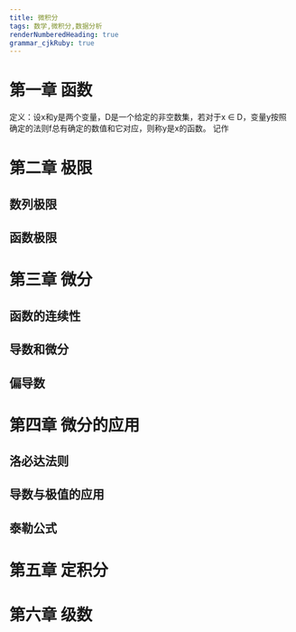 ```yaml
---
title: 微积分 
tags: 数学,微积分,数据分析
renderNumberedHeading: true
grammar_cjkRuby: true
---
```



# 第一章 函数
定义：设x和y是两个变量，D是一个给定的非空数集，若对于x ∈ D，变量y按照确定的法则f总有确定的数值和它对应，则称y是x的函数。
记作


# 第二章 极限
## 数列极限
## 函数极限

# 第三章 微分
## 函数的连续性
## 导数和微分
## 偏导数

# 第四章 微分的应用
## 洛必达法则
## 导数与极值的应用
## 泰勒公式

# 第五章 定积分

# 第六章 级数